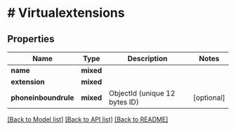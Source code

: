 # # Virtualextensions

## Properties

Name | Type | Description | Notes
------------ | ------------- | ------------- | -------------
**name** | **mixed** |  |
**extension** | **mixed** |  |
**phoneinboundrule** | **mixed** | ObjectId (unique 12 bytes ID) | [optional]

[[Back to Model list]](../../README.md#models) [[Back to API list]](../../README.md#endpoints) [[Back to README]](../../README.md)
